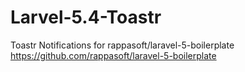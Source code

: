 # Larvel-5.4-Toastr
Toastr Notifications for rappasoft/laravel-5-boilerplate https://github.com/rappasoft/laravel-5-boilerplate
